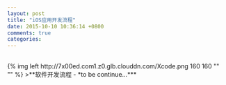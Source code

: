 ```yaml
---
layout: post
title: "iOS应用开发流程"
date: 2015-10-10 10:36:14 +0800
comments: true
categories: 
---
```


<br/>
{% img left http://7x00ed.com1.z0.glb.clouddn.com/Xcode.png 160 160 "" "" %}
>**软件开发流程 - *to be continue...***   

<br/>
<!-- more -->
